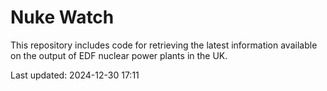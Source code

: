 # Nuke Watch

This repository includes code for retrieving the latest information available on the output of EDF nuclear power plants in the UK.

Last updated: 2024-12-30 17:11